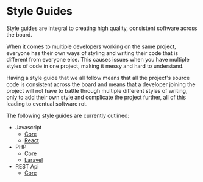 # Style Guides

Style guides are integral to creating high quality, consistent software across the board.

When it comes to multiple developers working on the same project, everyone has their own ways of styling and writing their code that is different from everyone else. This causes issues when you have multiple styles of code in one project, making it messy and hard to understand.

Having a style guide that we all follow means that all the project's source code is consistent across the board and means that a developer joining the project will not have to battle through multiple different styles of writing, only to add their own style and complicate the project further, all of this leading to eventual software rot.

The following style guides are currently outlined:

- Javascript
  - [Core](javascript/core.md)
  - [React](javascript/react.md)
- PHP
  - [Core](php/core.md)
  - [Laravel](php/laravel.md)
- REST Api
  - [Core](rest-api/core.md)  
